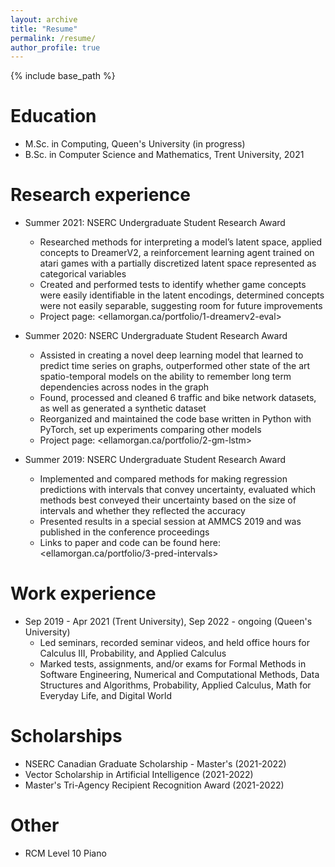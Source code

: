 ```yaml
---
layout: archive
title: "Resume"
permalink: /resume/
author_profile: true
---
```


{% include base_path %}

Education
======
* M.Sc. in Computing, Queen's University (in progress)
* B.Sc. in Computer Science and Mathematics, Trent University, 2021

Research experience
======
* Summer 2021: NSERC Undergraduate Student Research Award
  * Researched methods for interpreting a model’s latent space, applied concepts to DreamerV2, a reinforcement learning agent trained on atari games with a partially discretized latent space represented as categorical variables
  * Created and performed tests to identify whether game concepts were easily identifiable in the latent encodings, determined concepts were not easily separable, suggesting room for future improvements
  * Project page: <ellamorgan.ca/portfolio/1-dreamerv2-eval>

* Summer 2020: NSERC Undergraduate Student Research Award
  * Assisted in creating a novel deep learning model that learned to predict time series on graphs, outperformed other state of the art spatio-temporal models on the ability to remember long term dependencies across nodes in the graph
  * Found, processed and cleaned 6 traffic and bike network datasets, as well as generated a synthetic dataset
  * Reorganized and maintained the code base written in Python with PyTorch, set up experiments comparing other models
  * Project page: <ellamorgan.ca/portfolio/2-gm-lstm>
 
* Summer 2019: NSERC Undergraduate Student Research Award
  * Implemented and compared methods for making regression predictions with intervals that convey uncertainty, evaluated which methods best conveyed their uncertainty based on the size of intervals and whether they reflected the accuracy
  * Presented results in a special session at AMMCS 2019 and was published in the conference proceedings
  * Links to paper and code can be found here: <ellamorgan.ca/portfolio/3-pred-intervals>
  
Work experience
======
* Sep 2019 - Apr 2021 (Trent University), Sep 2022 - ongoing (Queen's University)
  * Led seminars, recorded seminar videos, and held office hours for Calculus III, Probability, and Applied Calculus
  * Marked tests, assignments, and/or exams for Formal Methods in Software Engineering, Numerical and Computational Methods, Data Structures and Algorithms, Probability, Applied Calculus, Math for Everyday Life, and Digital World

Scholarships
======
* NSERC Canadian Graduate Scholarship - Master's (2021-2022)
* Vector Scholarship in Artificial Intelligence (2021-2022)
* Master's Tri-Agency Recipient Recognition Award (2021-2022)

Other
======
* RCM Level 10 Piano
